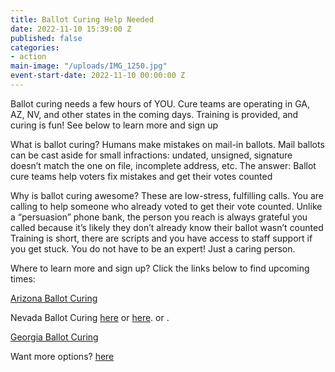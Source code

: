 ```yaml
---
title: Ballot Curing Help Needed
date: 2022-11-10 15:39:00 Z
published: false
categories:
- action
main-image: "/uploads/IMG_1250.jpg"
event-start-date: 2022-11-10 00:00:00 Z
---
```


Ballot curing needs a few hours of YOU. Cure teams are operating in GA, AZ, NV, and other states in the coming days. Training is provided, and curing is fun! See below to learn more and sign up

What is ballot curing?
Humans make mistakes on mail-in ballots. Mail ballots can be cast aside for small infractions: undated, unsigned, signature doesn’t match the one on file, incomplete address, etc. The answer: Ballot cure teams help voters fix mistakes and get their votes counted

Why is ballot curing awesome?
These are low-stress, fulfilling calls. You are calling to help someone who already voted to get their vote counted. Unlike a “persuasion” phone bank, the person you reach is always grateful you called because it’s likely they don’t already know their ballot wasn’t counted Training is short, there are scripts and you have access to staff support if you get stuck. You do not have to be an expert! Just a caring person.

Where to learn more and sign up?
Click the links below to find upcoming times:

[Arizona Ballot Curing](https://www.mobilize.us/missionforaz/event/542942/)

Nevada Ballot Curing [here](https://www.mobilize.us/demvictorynv/event/542812/) or [here](https://www.mobilize.us/demvictorynv/event/491954/).  or .

[Georgia Ballot Curing](https://www.mobilize.us/gavotes/event/537437/)

Want more options? [here](https://www.fieldteam6.org/volunteer-ops?ceid=11917943&emci=94dfec53-5960-ed11-ade6-14cb6534a651&emdi=77ba8e32-5a60-ed11-ade6-14cb6534a651)